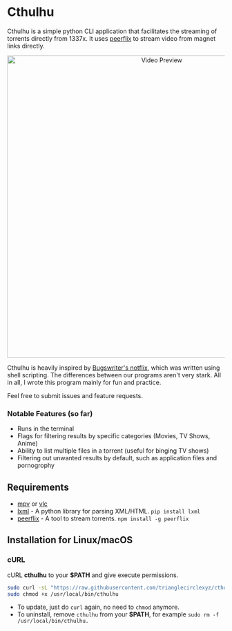 # Cthulhu

Cthulhu is a simple python CLI application that facilitates the streaming of torrents directly from 1337x. It uses [peerflix](https://github.com/mafintosh/peerflix) to stream video from magnet links directly.

<p align="center">
<img src="./preview.gif" alt="Video Preview" width="700px">
</p>

Cthulhu is heavily inspired by [Bugswriter's notflix](https://github.com/Bugswriter/notflix), which was written using shell scripting. The differences between our programs aren't very stark. All in all, I wrote this program mainly for fun and practice. 

Feel free to submit issues and feature requests.

### Notable Features (so far)

- Runs in the terminal
- Flags for filtering results by specific categories (Movies, TV Shows, Anime)
- Ability to list multiple files in a torrent (useful for binging TV shows)
- Filtering out unwanted results by default, such as application files and pornogrophy

## Requirements

- [mpv](https://github.com/mpv-player/mpv) or [vlc](https://github.com/videolan/vlc)
- [lxml](https://lxml.de/) - A python library for parsing XML/HTML. `pip install lxml`
- [peerflix](https://github.com/mafintosh/peerflix) - A tool to stream torrents. `npm install -g peerflix`

## Installation for Linux/macOS

### cURL
cURL **cthulhu** to your **$PATH** and give execute permissions.

```sh
sudo curl -sL "https://raw.githubusercontent.com/trianglecirclexyz/cthulhu/main/cthulhu" -o /usr/local/bin/cthulhu
sudo chmod +x /usr/local/bin/cthulhu
```
- To update, just do `curl` again, no need to `chmod` anymore.
- To uninstall, remove `cthulhu` from your **$PATH**, for example `sudo rm -f /usr/local/bin/cthulhu.`


